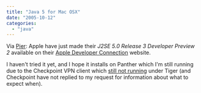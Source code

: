 ```yaml
---
title: "Java 5 for Mac OSX"
date: "2005-10-12"
categories: 
  - "java"
---
```


Via [Pier](http://www.betaversion.org/~pier/2005/10/new-java-for-mac-os-x.html): Apple have just made their _J2SE 5.0 Release 3 Developer Preview 2_ available on their [Apple Developer Connection](http://developer.apple.com/) website.

I haven't tried it yet, and I hope it installs on Panther which I'm still running due to the Checkpoint VPN client which [still not running](http://codeconsult.ch/bertrand/archives/000517.html) under Tiger (and Checkpoint have not replied to my request for information about what to expect when).
